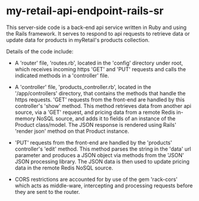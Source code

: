 # my-retail-api-endpoint-rails-sr

This server-side code is a back-end api service written in Ruby and using the Rails framework. It serves to respond to api requests to retrieve data or update data for products in myRetail's products collection. 

Details of the code include:

* A 'router' file, 'routes.rb', located in the 'config' directory under root, which receives incoming https 'GET' and 'PUT' requests and calls the indicated methods in a 'controller' file.  

* A 'controller' file, 'products_controller.rb', located in the '/app/controllers' directory, that contains the methods that handle the https requests. 'GET' requests from the front-end are handled by this controller's 'show' method. This method retrieves data from another api source, via a 'GET' request, and pricing data from a remote Redis in-memory NoSQL source, and adds it to fields of an instance of the Product class/model. The JSON response is rendered using Rails' 'render json' method on that Product instance.

* 'PUT' requests from the front-end are handled by the 'products' controller's 'edit' method. This method parses the string in the 'data' url parameter and produces a JSON object via methods from the 'JSON' JSON processing library. The JSON data is then used to update pricing data in the remote Redis NoSQL source.

* CORS restrictions are accounted for by use of the gem 'rack-cors' which acts as middle-ware, intercepting and processing requests before they are sent to the router.
